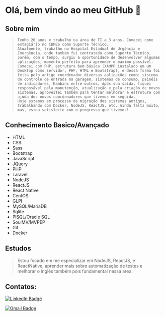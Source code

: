 # Olá, bem vindo ao meu GitHub 👋

## Sobre mim

>     Tenho 20 anos e trabalho na área de TI a 3 anos. Comecei como estagiário no CBMES como Suporte Técnico.  
>     Atualmente, trabalho no Hospital Estadual de Urgência e Emergência, onde também fui contratado como Suporte Técnico, porém, com o tempo, surgiu a oportunidade de desenvolver algumas aplicações, momento perfeito para aprender o máximo possível.  
>     Comecei com PHP, estrutura bem básica (XAMPP instalado em um Desktop como servidor, PHP, HTML e Bootstrap), e dessa forma foi feita pelo antigo coordenador diversas aplicações como: sistema de controle de entrada na garagem, sistemas de consumo, painéis de indicadores, Kanbans entre outros. Após sua saída, fiquei responsável pela manutenção, atualização e pela criação de novos sistemas, aproveitei também para tentar melhorar a estrutura com ajuda dos novos coordenadores que tivemos em seguida.  
>     Hoje estamos em processo de migração dos sistemas antigos, trabalhando com Docker, NodeJS, ReactJS, etc. Ainda falta muito, mas, estou satisfeito com o progresso que tivemos!

## Conhecimento Basico/Avançado
* HTML
* CSS
* Sass
* Bootstrap
* JavaScript
* JQuery
* PHP
* Laravel
* NodeJS
* ReactJS
* React Native
* CentOS
* GLPI
* MySQL/MariaDB
* Sqlite
* PlSQL/Oracle SQL
* SoulMV/MVPEP
* Git
* Docker

## Estudos
> Estou focado em me especializar em NodeJS, ReactJS, e ReactNative, aprender mais sobre automatização de testes e melhorar o inglês também pois fundamental nessa area.

## Contatos:
[![LinkedIn Badge](https://img.shields.io/badge/-Marques%20Souza-blue?style=square&logo=Linkedin&logoColor=white&link=https://www.linkedin.com/in/marques-souza/)](https://www.linkedin.com/in/marques-souza)

[![Gmail Badge](https://img.shields.io/badge/-my.souz4@gmail.com-c14438?style=square&logo=Gmail&logoColor=white&link=mailto:my.souz4@gmail.com)](mailto:my.souz4@gmail.com)
